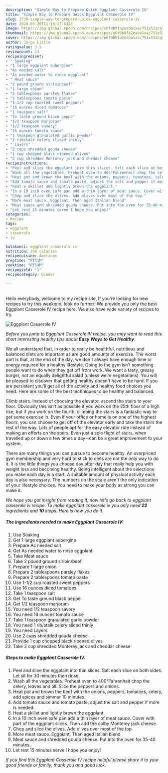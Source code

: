 ```yaml
---
description: "Simple Way to Prepare Quick Eggplant Casserole IV"
title: "Simple Way to Prepare Quick Eggplant Casserole IV"
slug: 3738-simple-way-to-prepare-quick-eggplant-casserole-iv
date: 2020-09-20T11:10:17.632Z
image: https://img-global.cpcdn.com/recipes/e6f9b9fa2eaba1aa/751x532cq70/eggplant-casserole-iv-recipe-main-photo.jpg
thumbnail: https://img-global.cpcdn.com/recipes/e6f9b9fa2eaba1aa/751x532cq70/eggplant-casserole-iv-recipe-main-photo.jpg
cover: https://img-global.cpcdn.com/recipes/e6f9b9fa2eaba1aa/751x532cq70/eggplant-casserole-iv-recipe-main-photo.jpg
author: Jorge Little
ratingvalue: 3.5
reviewcount: 13
recipeingredient:
- " Soaking"
- "1 large eggplant aubergine"
- "As needed salt"
- "As needed water to rinse eggplant"
- " Meat sauce"
- "2 pound ground sirloinbeef"
- "1 large onion"
- "2 tablespoons parsley flakes"
- "2 tablespoons tomato paste"
- "1-1/2 cup roasted sweet peppers"
- "16 ounces diced tomatoes"
- "1 teaspoon salt"
- "To taste ground black peppe"
- "1/2 teaspoon marjoram"
- "1/2 teaspoon savory"
- "16 ounces tomato sauce"
- "1 teaspoon granulated garlic powder"
- "1 ribstalk celery sliced thinly"
- " Layers"
- "2 cups shredded gouda cheese"
- "1 cup chopped black ripened olives"
- "2 cup shredded Monterey jack and cheddar cheese"
recipeinstructions:
- "Peel and slice the eggplant into thin slices. Salt each slice on both sides. Let sit for 30 minutes then rinse."
- "Wash all the vegetables. Preheat oven to 400°Fahrenheit chop the celery, leaves and all. Slice the peppers and onions."
- "Heat pot and brown the beef with the onions, peppers, tomatoes, celery, add spices and simmer 10 minutes."
- "Add tomato sauce and tomato paste, adjust the salt and pepper if more is needed."
- "Heat a skillet and lightly brown the eggplant."
- "In a 10 inch oven safe pan add a thin layer of meat sauce. Cover with part of the eggplant slices. Then add the colby Monterey jack cheese."
- "Chop and slice the olives. Add olives over most of the top."
- "More meat sauce. Eggplant. Then aged Italian blend"
- "Meat sauce and shredded gouda cheese. Put into the oven for 35-40 minutes."
- "Let rest 15 minutes serve I hope you enjoy!"
categories:
- Recipe
tags:
- eggplant
- casserole
- iv

katakunci: eggplant casserole iv 
nutrition: 266 calories
recipecuisine: American
preptime: "PT11M"
cooktime: "PT54M"
recipeyield: "1"
recipecategory: Dinner

---
```

<br>
Hello everybody, welcome to my recipe site, If you're looking for new recipes to try this weekend, look no further! We provide you only the best Eggplant Casserole IV recipe here. We also have wide variety of recipes to try.
<br>


![Eggplant Casserole IV](https://img-global.cpcdn.com/recipes/e6f9b9fa2eaba1aa/751x532cq70/eggplant-casserole-iv-recipe-main-photo.jpg)

<i>Before you jump to Eggplant Casserole IV recipe, you may want to read this short interesting healthy tips about <strong>Easy Ways to Get Healthy</strong>.</i>

We all understand that, in order to really be healthful, nutritious and balanced diets are important as are good amounts of exercise. The worst part is that, at the end of the day, we don't always have enough time or energy required for a healthy lifestyle. Going to the gym isn't something people want to do when they get off from work. We want a tasty, greasy burger, not an equally delightful salad (unless we’re vegetarians). You will be pleased to discover that getting healthy doesn't have to be hard. If you are persistent you'll get all of the activity and healthy food choices you need. Here are some of the best techniques to be healthy and balanced.

Climb stairs. Instead of choosing the elevator, ascend the stairs to your floor. Obviously this isn’t as possible if you work on the 25th floor of a high rise, but if you work on the fourth, climbing the stairs is a fantastic way to get some exercise in. Even if your office or home is on one of the highest floors, you can choose to get off of the elevator early and take the stairs the rest of the way. Lots of people opt for the easy elevator ride instead of making an efforts on the stairs. Even just a sole flight of stairs, when travelled up or down a few times a day--can be a great improvement to your system. 

There are many things you can pursue to become healthy. An overpriced gym membership and very hard to stick to diets are not the only way to do it. It is the little things you choose day after day that really help you with weight loss and becoming healthy. Being intelligent about the selections you make each day is a start. A suitable amount of physical activity each day is also necessary. The numbers on the scale aren't the only indication of your lifestyle choices. You need to make your body as strong you can make it. 


<i>We hope you got insight from reading it, now let's go back to eggplant casserole iv recipe. To make eggplant casserole iv you only need <strong>22</strong> ingredients and <strong>10</strong> steps. Here is how you do it.
</i>

##### The ingredients needed to make Eggplant Casserole IV:

1. Use  Soaking
1. Get 1 large eggplant aubergine
1. Prepare As needed salt
1. Get As needed water to rinse eggplant
1. Take  Meat sauce
1. Take 2 pound ground sirloin/beef
1. Prepare 1 large onion
1. Prepare 2 tablespoons parsley flakes
1. Prepare 2 tablespoons tomato paste
1. Use 1-1/2 cup roasted sweet peppers
1. Use 16 ounces diced tomatoes
1. Take 1 teaspoon salt
1. Get To taste ground black peppe
1. Get 1/2 teaspoon marjoram
1. You need 1/2 teaspoon savory
1. You need 16 ounces tomato sauce
1. Take 1 teaspoon granulated garlic powder
1. You need 1 rib/stalk celery sliced thinly
1. You need  Layers
1. Use 2 cups shredded gouda cheese
1. Provide 1 cup chopped black ripened olives
1. Take 2 cup shredded Monterey jack and cheddar cheese


##### Steps to make Eggplant Casserole IV:

1. Peel and slice the eggplant into thin slices. Salt each slice on both sides. Let sit for 30 minutes then rinse.
1. Wash all the vegetables. Preheat oven to 400°Fahrenheit chop the celery, leaves and all. Slice the peppers and onions.
1. Heat pot and brown the beef with the onions, peppers, tomatoes, celery, add spices and simmer 10 minutes.
1. Add tomato sauce and tomato paste, adjust the salt and pepper if more is needed.
1. Heat a skillet and lightly brown the eggplant.
1. In a 10 inch oven safe pan add a thin layer of meat sauce. Cover with part of the eggplant slices. Then add the colby Monterey jack cheese.
1. Chop and slice the olives. Add olives over most of the top.
1. More meat sauce. Eggplant. Then aged Italian blend
1. Meat sauce and shredded gouda cheese. Put into the oven for 35-40 minutes.
1. Let rest 15 minutes serve I hope you enjoy!


<i>If you find this Eggplant Casserole IV recipe helpful please share it to your good friends or family, thank you and good luck.</i>
